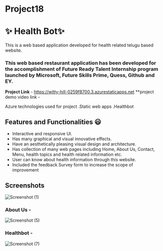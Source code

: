# Project18

# ✨ Health Bot✨
This is a web based application developed for health related telugu based website.

### This web based restaurant application has been developed for the accomplishment of Future Ready Talent Internship program launched by Microsoft, Future Skills Prime, Quess, Github and EY.


**Project Link** - https://witty-hill-0259f8700.3.azurestaticapps.net
**project demo video link - 

Azure technologies used for project
.Static web apps
.Healthbot

## Features and Functionalities 😃

- Interactive and responsive UI.
- Has many graphical and visual innovative effects.
- Have an aesthetically pleasing visual design and architecture.
- Has collection of many web pages including Home, About Us, Contact, Menu, health topics and health related information etc.
- User can know about health information through this website.
- Included the feedback Survey form to increase the scope of improvement 

## Screenshots
![Screenshot (1)](https://github.com/20a31a0575/Project18/assets/109916290/0049d6f8-34c3-4481-9f9c-32b24cf8649f)

### About Us -
![Screenshot (5)](https://github.com/20a31a0575/Project18/assets/109916290/2fbb63fd-27a3-4496-a62f-405fd606ab1d)

### Healthbot -

![Screenshot (7)](https://github.com/20a31a0575/Project18/assets/109916290/138a9b1b-26d3-4ec7-99c9-e3aaaadd349a)




